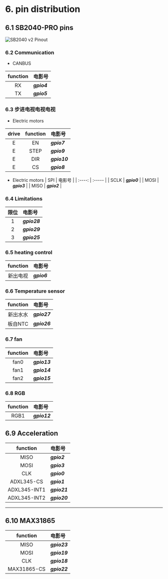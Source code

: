 # 6. pin distribution

## 6.1 SB2040-PRO pins

![SB2040 v2 Pinout](../../images/boards/fly_sb2040_pro/pinout.jpg ":no-zooom")



### 6.2 Communication

* CANBUS

| function | 电影号 |
| :----: | :----- |
| RX | ***gpio4*** |
| TX | ***gpio5*** |

### 6.3 步进电视电视电视

* Electric motors

| drive | function | 电影号 |
| :----: | :----: | :----- |
| E| EN | ***gpio7*** |
| E| STEP | ***gpio9*** |
| E| DIR | ***gpio10*** |
| E| CS | ***gpio8*** |

* Electric motors
| SPI | 电影号 |
| :----: | :----- |
| SCLK | ***gpio0*** |
| MOSI | ***gpio3*** |
| MISO | ***gpio2*** |

### 6.4 Limitations

| 限位 | 电影号 |
| :----: | :----- |
| 1 | ***gpio28*** |
| 2 | ***gpio29*** |
| 3 | ***gpio25*** |

### 6.5 heating control

| function | 电影号 |
| :----: | :----- |
| 新出电视 | ***gpio6*** |

### 6.6 Temperature sensor

| function | 电影号 |
| :----: | :----- |
| 新出水水 | ***gpio27*** |
| 板自NTC | ***gpio26*** |

### 6.7 fan

| function | 电影号 |
| :----: | :----- |
| fan0 | ***gpio13*** |
| fan1 | ***gpio14*** |
| fan2 | ***gpio15*** |

### 6.8 RGB

| function | 电影号 |
| :----: | :----- |
| RGB1 | ***gpio12*** |

## 6.9 Acceleration

| function | 电影号 |
| :----: | :----- |
| MISO | ***gpio2*** |
| MOSI | ***gpio3*** |
| CLK | ***gpio0*** |
| ADXL345-CS | ***gpio1*** |
| ADXL345-INT1 | ***gpio21*** |
| ADXL345-INT2 | ***gpio20*** |

----

## 6.10 MAX31865

| function | 电影号 |
| :----: | :----- |
| MISO | ***gpio23*** |
| MOSI | ***gpio19*** |
| CLK | ***gpio18*** |
| MAX31865-CS | ***gpio22*** |
